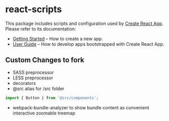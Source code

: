 # react-scripts

This package includes scripts and configuration used by [Create React App](https://github.com/facebookincubator/create-react-app).<br>
Please refer to its documentation:

* [Getting Started](https://github.com/facebookincubator/create-react-app/blob/master/README.md#getting-started) – How to create a new app.
* [User Guide](https://github.com/facebookincubator/create-react-app/blob/master/packages/react-scripts/template/README.md) – How to develop apps bootstrapped with Create React App.

## Custom Changes to fork

* SASS preprocessor
* LESS preprocessor
* decorators
* @src alias for /src folder
```javascript
import { Button } from '@src/components';
```
* webpack-bundle-analyzer to show bundle content as convenient interactive zoomable treemap
